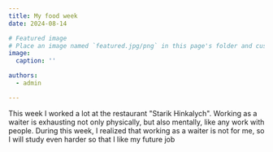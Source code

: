 ```yaml
---
title: My food week
date: 2024-08-14

# Featured image
# Place an image named `featured.jpg/png` in this page's folder and customize its options here.
image:
  caption: ''

authors:
  - admin

---
```


This week I worked a lot at the restaurant "Starik Hinkalych". Working as a waiter is exhausting not only physically, but also mentally, like any work with people. During this week, I realized that working as a waiter is not for me, so I will study even harder so that I like my future job
